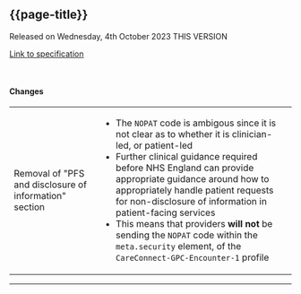 ## {{page-title}}

<span class="nhsd-a-tag nhsd-a-tag--bg-light-blue">Released on Wednesday, 4th October 2023</span>
<span class="nhsd-a-tag nhsd-a-tag--bg-light-green">THIS VERSION</span>

[Link to specification](https://simplifier.net/guide/gp-connect--update-record--itk3/Home/Introduction/Release-notes?version=1.1.3-public-beta)

<br />

#### Changes

<table data-responsive>
    <tbody>
        <!-- Removal of PFS and disclosure of information section -->
        <tr>
            <td class="nhsd-m-table__highlighted-items">
                Removal of "PFS and disclosure of information" section
            </td>
            <td>
                <ul>
                    <li>The <code>NOPAT</code> code is ambigous since it is not clear as to whether it is clinician-led, or patient-led</li>
                    <li>Further clinical guidance required before NHS England can provide appropriate guidance around how to appropriately handle patient requests for non-disclosure of information in patient-facing services</li>
                    <li>This means that providers <b>will not</b> be sending the <code>NOPAT</code> code within the <code>meta.security</code> element, of the <code>CareConnect-GPC-Encounter-1</code> profile</li>
                </ul>
            </td>
        </tr>
    </tbody>
</table>

---